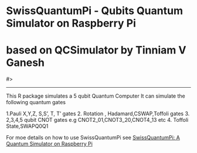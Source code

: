 # SwissQuantumPi - Qubits Quantum Simulator on Raspberry Pi
# based on QCSimulator by Tinniam V Ganesh
#>

<hr>


This R package simulates a 5 qubit Quantum Computer
It can simulate the following  quantum gates

1.Pauli X,Y,Z, S,S’, T, T’ gates
2. Rotation , Hadamard,CSWAP,Toffoli gates
3. 2,3,4,5 qubit CNOT gates e.g CNOT2_01,CNOT3_20,CNOT4_13 etc
4. Toffoli State,SWAPQ0Q1

For moe details on how to use SwissQuantumPi see 
[SwissQuantumPi: A Quantum Simulator on Raspberry Pi](http://www.swissquantumhub.com/swissquantumpi-a-quantum-simulator-on-raspberry-pi/)
